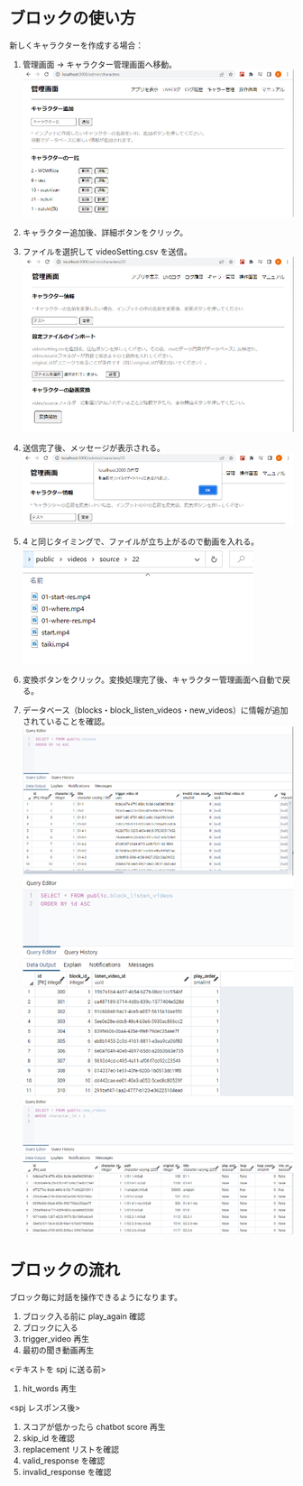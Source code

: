 # ブロックの使い方

新しくキャラクターを作成する場合：

1. 管理画面 → キャラクター管理画面へ移動。
   ![キャラクター管理画面](./images/block/addCharacter.png)
2. キャラクター追加後、詳細ボタンをクリック。
3. ファイルを選択して videoSetting.csv を送信。
   ![キャラクター管理画面](./images/block/setCharacterSettings.png)

4. 送信完了後、メッセージが表示される。
   ![動画設定ファイル追加](./images/block/addedVideoSetting.png)
5. 4 と同じタイミングで、ファイルが立ち上がるので動画を入れる。
   ![ファイルに動画追加](./images/block/file.png)
6. 変換ボタンをクリック。変換処理完了後、キャラクター管理画面へ自動で戻る。
7. データベース（blocks・block_listen_videos・new_videos）に情報が追加されていることを確認。
   ![blocksテーブル](./images/block/block.png)
   ![block_listen_videosテーブル](./images/block/block_listen_videos.png)
   ![new_videosテーブル](./images/block/new_videos.png)

# ブロックの流れ

ブロック毎に対話を操作できるようになります。

1. ブロック入る前に play_again 確認
2. ブロックに入る
3. trigger_video 再生
4. 最初の聞き動画再生

<テキストを spj に送る前>

1. hit_words 再生

<spj レスポンス後>

1. スコアが低かったら chatbot score 再生
2. skip_id を確認
3. replacement リストを確認
4. valid_response を確認
5. invalid_response を確認
